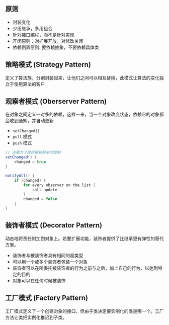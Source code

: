 ## 原则

- 封装变化
- 少用继承，多用组合
- 针对接口编程，而不是针对实现
- 开闭原则：对扩展开放，对修改关闭
- 依赖倒置原则: 要依赖抽象，不要依赖具体类

## 策略模式 (Strategy Pattern)

定义了算法族，分别封装起来，让他们之间可以相互替换，此模式让算法的变化独立于使用算法的客户

## 观察者模式 (Oberserver Pattern)

在对象之间定义一对多的依赖，这样一来，当一个对象改变状态，依赖它的对象都会收到通知，并自动更新

- `setChanged()`
- `pull` 模式
- `push` 模式

```java
// 主要为了提供更新频率的控制
setChanged() {
    changed = true
}

notifyAll() {
    if (changed) {
        for every observer on the list {
            call update
        }
        changed = false
    }
}
```

## 装饰者模式 (Decorator Pattern)

动态地将责任附加到对象上。若要扩展功能，装饰者提供了比继承更有弹性的替代方案。

- 装饰者与被装饰者具有相同的超类型
- 可以用一个或多个装饰者包装一个对象
- 装饰者可以在所委托被装饰者的行为之前与之后，加上自己的行为，以达到特定的目的
- 对象可以在任何时候被装饰

## 工厂模式 (Factory Pattern)

工厂模式定义了一个创建对象的接口，但由子类决定要实例化的类是哪一个。工厂方法让类把实例化推迟到子类。

